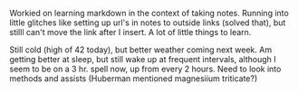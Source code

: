 Workied on learning markdown in the context of taking notes. Running into little glitches like setting up url's in notes to outside links (solved that), but stilll can't move the link after I insert. A lot of little things to learn.

Still cold (high of 42 today), but better weather coming next week.
Am getting better at sleep, but still wake up at frequent intervals, although I seem to be on a 3 hr. spell now, up from every 2 hours. Need to look into methods and assists (Huberman mentioned magnesiium triticate?)